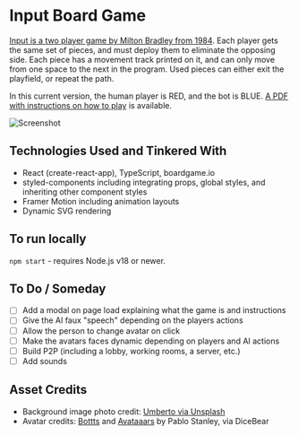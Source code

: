 # Input Board Game

[Input is a two player game by Milton Bradley from 1984](https://www.youtube.com/watch?v=KcHC5n1qO-k). Each player gets the same set of pieces, and must deploy them to eliminate the opposing side. Each piece has a movement track printed on it, and can only move from one space to the next in the program. Used pieces can either exit the playfield, or repeat the path.

In this current version, the human player is RED, and the bot is BLUE. [A PDF with instructions on how to play](https://boardgamegeek.com/image/5818361/input) is available.

![Screenshot](https://user-images.githubusercontent.com/33945/170804524-0834a247-09cd-4e38-88f2-5ebe2b44b0e9.png)

## Technologies Used and Tinkered With

- React (create-react-app), TypeScript, boardgame.io
- styled-components including integrating props, global styles, and inheriting other component styles
- Framer Motion including animation layouts
- Dynamic SVG rendering

## To run locally

`npm start` - requires Node.js v18 or newer.

## To Do / Someday

- [ ] Add a modal on page load explaining what the game is and instructions
- [ ] Give the AI faux "speech" depending on the players actions
- [ ] Allow the person to change avatar on click
- [ ] Make the avatars faces dynamic depending on players and AI actions
- [ ] Build P2P (including a lobby, working rooms, a server, etc.)
- [ ] Add sounds

## Asset Credits

- Background image photo credit: [Umberto via Unsplash](https://unsplash.com/photos/jXd2FSvcRr8)
- Avatar credits: [Bottts](https://avatars.dicebear.com/styles/bottts) and [Avataaars](https://avatars.dicebear.com/styles/avataaars) by Pablo Stanley, via DiceBear
